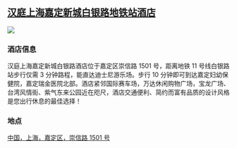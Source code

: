 ## [汉庭上海嘉定新城白银路地铁站酒店](https://hotels.ctrip.com/hotels/16456198.html)

![](http://localhost:3000/hotel_id_004.jpg)

### 酒店信息

汉庭上海嘉定新城白银路酒店位于嘉定区崇信路 1501 号，距离地铁 11 号线白银路站步行仅需 3 分钟路程，能直达迪士尼游乐场。步行 10 分钟即可到达嘉定妇幼保健院，嘉定瑞金医院北部。酒店紧邻国际赛车场，万达休闲购物广场，宝龙广场、台湾风情街、紫气东来公园近在咫尺，酒店交通便利、简约而富有品质的设计风格是您出行休息的最佳选择！

### 地点

[中国，上海，嘉定区，崇信路 1501 号](https://map.baidu.com/poi/%E6%B1%89%E5%BA%AD%E9%85%92%E5%BA%97(%E4%B8%8A%E6%B5%B7%E5%98%89%E5%AE%9A%E6%96%B0%E5%9F%8E%E7%99%BD%E9%93%B6%E8%B7%AF%E5%BA%97)/@13497310.915,3655963.99,19z?uid=01dc6b34c1d9cb1f9e9d6867&ugc_type=3&ugc_ver=1&device_ratio=2&compat=1&pcevaname=pc4.1&querytype=detailConInfo&da_src=shareurl)